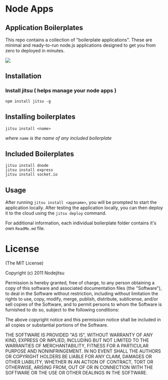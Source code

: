 # Node Apps

## Application Boilerplates

This repo contains a collection of "boilerplate applications". These are  minimal and ready-to-run node.js applications designed to get you from zero to deployed in minutes.

![](https://github.com/nodeapps/boilerplates/raw/master/screenshots/jitsu_install_express.png)

## Installation

### Install jitsu ( helps manage your node apps )

    npm install jitsu -g

## Installing boilerplates

    jitsu install <name>

*where `name` is the name of any included boilerplate*

## Included Boilerplates

```
jitsu install dnode
jitsu install express
jitsu install socket.io

```

## Usage

After running `jitsu install <appname>`, you will be prompted to start the application locally. After testing the application locally, you can then deploy it to the cloud using the `jitsu deploy` command.

For additional information, each individual boilerplate folder contains it's own `ReadMe.md` file.

# License

(The MIT License)

Copyright (c) 2011 Nodejitsu

Permission is hereby granted, free of charge, to any person obtaining a copy of this software and associated documentation files (the "Software"), to deal in the Software without restriction, including without limitation the rights to use, copy, modify, merge, publish, distribute, sublicense, and/or sell copies of the Software, and to permit persons to whom the Software is furnished to do so, subject to the following conditions:

The above copyright notice and this permission notice shall be included in all copies or substantial portions of the Software.

THE SOFTWARE IS PROVIDED "AS IS", WITHOUT WARRANTY OF ANY KIND, EXPRESS OR IMPLIED, INCLUDING BUT NOT LIMITED TO THE WARRANTIES OF MERCHANTABILITY, FITNESS FOR A PARTICULAR PURPOSE AND NONINFRINGEMENT. IN NO EVENT SHALL THE AUTHORS OR COPYRIGHT HOLDERS BE LIABLE FOR ANY CLAIM, DAMAGES OR OTHER LIABILITY, WHETHER IN AN ACTION OF CONTRACT, TORT OR OTHERWISE, ARISING FROM, OUT OF OR IN CONNECTION WITH THE SOFTWARE OR THE USE OR OTHER DEALINGS IN THE SOFTWARE.
